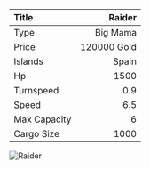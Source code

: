 |Title        | Raider   
|:-|-:
|Type         | Big Mama           
|Price        | 120000 Gold    
|Islands      | Spain
|Hp           | 1500
|Turnspeed    | 0.9
|Speed        | 6.5
|Max Capacity | 6
|Cargo Size   | 1000

![Raider](../assets/img/raider.png)